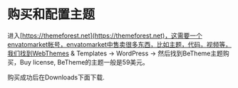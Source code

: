 # 购买和配置主题

进入[https://themeforest.net](https://themeforest.net)，这需要一个envatomarket帐号，envatomarket中售卖很多东西，比如主题，代码，视频等，我们找到WebThemes & Templates -> WordPress -> 然后找到BeTheme主题购买，Buy license, BeTheme的主题一般是59美元。

购买成功后在Downloads下面下载.




